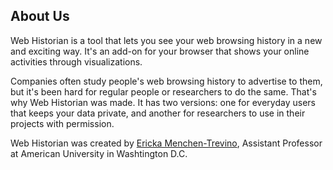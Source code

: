 ## About Us
Web Historian is a tool that lets you see your web browsing history in a new and exciting way. It's an add-on for your browser that shows your online activities through visualizations.

Companies often study people's web browsing history to advertise to them, but it's been hard for regular people or researchers to do the same. That's why Web Historian was made. It has two versions: one for everyday users that keeps your data private, and another for researchers to use in their projects with permission.

Web Historian was created by [Ericka Menchen-Trevino](http://www.ericka.cc/), Assistant Professor at American University in Washtington D.C.
